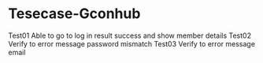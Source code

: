 # Tesecase-Gconhub


Test01 Able to go to log in result success and show member details
Test02 Verify to error message password mismatch
Test03 Verify to error message email
